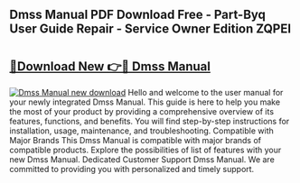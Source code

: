 ## Dmss Manual PDF Download Free - Part-Byq User Guide Repair - Service Owner Edition ZQPEI

# <h2><a href="http://bc36892.oget.top/?id=Dmss+Manual">🔗Download New 👉🔴 Dmss Manual</a></h2>

[![Dmss Manual new download](https://i.imgur.com/5g1atiW.png)](http://bc36892.oget.top/?id=Dmss+Manual)
Hello and welcome to the user manual for your newly integrated Dmss Manual. This guide is here to help you make the most of your product by providing a comprehensive overview of its features, functions, and benefits. You will find step-by-step instructions for installation, usage, maintenance, and troubleshooting. Compatible with Major Brands This Dmss Manual is compatible with major brands of compatible products. Explore the possibilities of list of features with your new Dmss Manual. Dedicated Customer Support Dmss Manual. We are committed to providing you with personalized and timely support.
